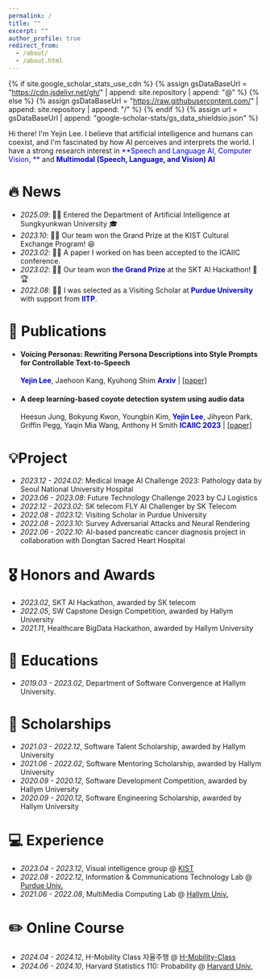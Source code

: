 ```yaml
---
permalink: /
title: ""
excerpt: ""
author_profile: true
redirect_from: 
  - /about/
  - /about.html
---
```


{% if site.google_scholar_stats_use_cdn %}
{% assign gsDataBaseUrl = "https://cdn.jsdelivr.net/gh/" | append: site.repository | append: "@" %}
{% else %}
{% assign gsDataBaseUrl = "https://raw.githubusercontent.com/" | append: site.repository | append: "/" %}
{% endif %}
{% assign url = gsDataBaseUrl | append: "google-scholar-stats/gs_data_shieldsio.json" %}

<span class='anchor' id='about-me'></span>

Hi there! I'm Yejin Lee. I believe that artificial intelligence and humans can coexist, and I'm fascinated by how AI perceives and interprets the world. I have a strong research interest in <span style="color:MediumBlue">**Speech and Language AI, Computer Vision, **</span> and <span style="color:MediumBlue">**Multimodal (Speech, Language, and Vision) AI**</span>

# 🔥 News
- *2025.09*: 🎉🎉 Entered the Department of Artificial Intelligence at Sungkyunkwan University 🎓
- *2023.10*: 🎉🎉 Our team won the Grand Prize at the KIST Cultural Exchange Program! 😆
- *2023.02*: 🎉🎉 A paper I worked on has been accepted to the ICAIIC conference.
- *2023.02*: 🎉🎉 Our team won <span style="color:MediumBlue">**the Grand Prize**</span> at the SKT AI Hackathon! 🚀🏆
- *2022.08*: 🎉🎉 I was selected as a Visiting Scholar at <span style="color:MediumBlue">**Purdue University**</span> with support from <span style="color:MediumBlue">**IITP**</span>.
  
# 📝 Publications 
- #### Voicing Personas: Rewriting Persona Descriptions into Style Prompts for Controllable Text-to-Speech 
  <span style="color:MediumBlue">**Yejin Lee**</span>, Jaehoon Kang, Kyuhong Shim <span style="color:MediumBlue">**Arxiv**</span> | [[paper]]([[https://arxiv.org/abs/2505.17093](https://arxiv.org/abs/2505.17093)])
- #### A deep learning-based coyote detection system using audio data
  Heesun Jung, Bokyung Kwon, Youngbin Kim, <span style="color:MediumBlue">**Yejin Lee**</span>, Jihyeon Park, Griffin Pegg, Yaqin Mia Wang, Anthony H Smith
  <span style="color:MediumBlue">**ICAIIC 2023**</span> | [[paper]]([[https://arxiv.org/abs/2312.04005](https://ieeexplore.ieee.org/document/10067023)](https://ieeexplore.ieee.org/document/10067023))
  
# 💡Project
- *2023.12 - 2024.02*: Medical Image AI Challenge 2023: Pathology data by Seoul National University Hospital 
- *2023.06 - 2023.08*: Future Technology Challenge 2023 by CJ Logistics
- *2022.12 - 2023.02*: SK telecom FLY AI Challenger by SK Telecom
- *2022.08 - 2023.12*: Visiting Scholar in Purdue University
- *2022.08 - 2023.10*: Survey Adversarial Attacks and Neural Rendering 
- *2022.06 - 2022.10*: AI-based pancreatic cancer diagnosis project in collaboration with Dongtan Sacred Heart Hospital

# 🎖 Honors and Awards
- *2023.02*, SKT AI Hackathon, awarded by SK telecom
- *2022.05*, SW Capstone Design Competition, awarded by Hallym University
- *2021.11*, Healthcare BigData Hackathon, awarded by Hallym University

# 📖 Educations 
- *2019.03 - 2023.02*, Department of Software Convergence at Hallym University.

# 👏 Scholarships
- *2021.03 - 2022.12*, Software Talent Scholarship, awarded by Hallym University
- *2021.06 - 2022.02*, Software Mentoring Scholarship, awarded by Hallym University
- *2020.09 - 2020.12*, Software Development Competition, awarded by Hallym University
- *2020.09 - 2020.12*, Software Engineering Scholarship, awarded by Hallym University

# 💻 Experience
- *2023.04 - 2023.12*, Visual intelligence group @ [KIST]([[https://www.kist.re.kr/ko/index.do](https://www.kist.re.kr/ko/index.do)])
- *2022.08 - 2022.12*, Information & Communications Technology Lab @ [Purdue Univ.]([[https://www.purdue.edu/](https://www.purdue.edu/)])
- *2021.06 - 2022.08*, MultiMedia Computing Lab @ [Hallym Univ.]([[https://mmc.hallym.ac.kr/](https://mmc.hallym.ac.kr/)])

# ✏️ Online Course 
- *2024.04 - 2024.12*, H-Mobility Class 자율주행 @ [H-Mobility-Class]([https://www.h-mobility-class.com/])
- *2024.06 - 2024.10*, Harvard Statistics 110: Probability @ [Harvard Univ.]([(https://youtu.be/KbB0FjPg0mw?si=DOu4eXXCUXU-aVsm)])
